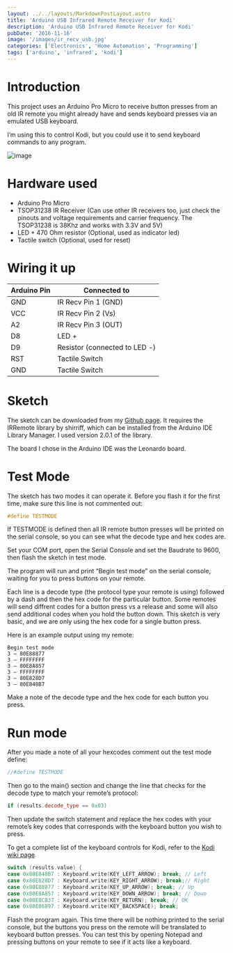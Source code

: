 ```yaml
---
layout: ../../layouts/MarkdownPostLayout.astro
title: 'Arduino USB Infrared Remote Receiver for Kodi'
description: 'Arduino USB Infrared Remote Receiver for Kodi'
pubDate: '2016-11-16'
image: '/images/ir_recv_usb.jpg'
categories: ['Electronics', 'Home Automation', 'Programming']
tags: ['arduino', 'infrared', 'kodi']
---
```


# Introduction

This project uses an Arduino Pro Micro to receive button presses from an
old IR remote you might already have and sends keyboard presses via an
emulated USB keyboard.

I’m using this to control Kodi, but you could use it to send keyboard
commands to any program.

![image](/images/ir_recv_usb.jpg)

# Hardware used

- Arduino Pro Micro
- TSOP31238 IR Receiver (Can use other IR receivers too, just check the
  pinouts and voltage requirements and carrier frequency. The TSOP31238
  is 38Khz and works with 3.3V and 5V)
- LED + 470 Ohm resistor (Optional, used as indicator led)
- Tactile switch (Optional, used for reset)

# Wiring it up

| Arduino Pin | Connected to                  |
|-------------|-------------------------------|
| GND         | IR Recv Pin 1 (GND)           |
| VCC         | IR Recv Pin 2 (Vs)            |
| A2          | IR Recv Pin 3 (OUT)           |
| D8          | LED +                         |
| D9          | Resistor (connected to LED -) |
| RST         | Tactile Switch                |
| GND         | Tactile Switch                |

# Sketch

The sketch can be downloaded from my [Github
page](https://github.com/andremiller/arduino-kodiremote). It requires
the IRRemote library by shirriff, which can be installed from the
Arduino IDE Library Manager. I used version 2.0.1 of the library.

The board I chose in the Arduino IDE was the Leonardo board.

# Test Mode

The sketch has two modes it can operate it. Before you flash it for the
first time, make sure this line is not commented out:

``` c++
#define TESTMODE
```

If TESTMODE is defined then all IR remote button presses will be printed
on the serial console, so you can see what the decode type and hex codes
are.

Set your COM port, open the Serial Console and set the Baudrate to 9600,
then flash the sketch in test mode.

The program will run and print “Begin test mode” on the serial console,
waiting for you to press buttons on your remote.

Each line is a decode type (the protocol type your remote is using)
followed by a dash and then the hex code for the particular button. Some
remotes will send diffrent codes for a button press vs a release and
some will also send additional codes when you hold the button down. This
sketch is very basic, and we are only using the hex code for a single
button press.

Here is an example output using my remote:

``` ansi
Begin test mode
3 – 80E88877
3 – FFFFFFFF
3 – 80E8A857
3 – FFFFFFFF
3 – 80E828D7
3 – 80E848B7
```

Make a note of the decode type and the hex code for each button you
press.

# Run mode

After you made a note of all your hexcodes comment out the test mode
define:

``` c++
//#define TESTMODE
```

Then go to the main() section and change the line that checks for the
decode type to match your remote’s protocol:

``` c++
if (results.decode_type == 0x03)
```

Then update the switch statement and replace the hex codes with your
remote’s key codes that corresponds with the keyboard button you wish to
press.

To get a complete list of the keyboard controls for Kodi, refer to the
[Kodi wiki page](http://kodi.wiki/view/keyboard_controls)

``` c++
switch (results.value) {
case 0x80E848B7 : Keyboard.write(KEY_LEFT_ARROW); break; // Left
case 0x80E828D7 : Keyboard.write(KEY_RIGHT_ARROW); break;// Right
case 0x80E88877 : Keyboard.write(KEY_UP_ARROW); break; // Up
case 0x80E8A857 : Keyboard.write(KEY_DOWN_ARROW); break; // Down
case 0x80E8C837 : Keyboard.write(KEY_RETURN); break; // OK
case 0x80E86897 : Keyboard.write(KEY_BACKSPACE); break; 
```

Flash the program again. This time there will be nothing printed to the
serial console, but the buttons you press on the remote will be
translated to keyboard button presses. You can test this by opening
Notepad and pressing buttons on your remote to see if it acts like a
keyboard.
